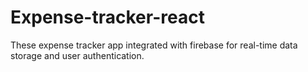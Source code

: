 # Expense-tracker-react
These expense tracker app integrated with firebase for real-time data storage and user authentication.
